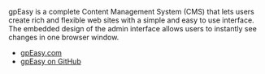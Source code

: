 gpEasy is a complete Content Management System (CMS) that lets users create rich and flexible web sites with a simple and easy to use interface. The embedded design of the admin interface allows users to instantly see changes in one browser window.

  * [gpEasy.com](http://gpeasy.com)
  * [gpEasy on GitHub](https://github.com/oyejorge/gpEasy-CMS)